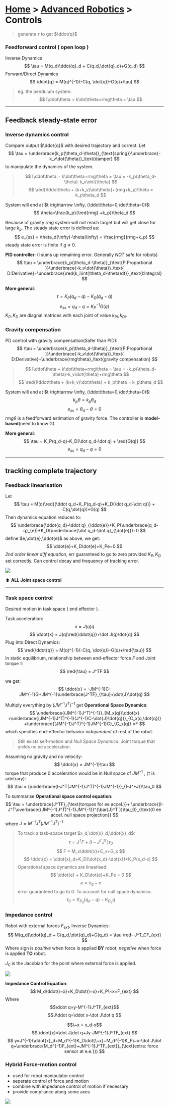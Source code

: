 <link type="text/css" rel="stylesheet" href="../md.css">

# [Home](../../index.md) > [Advanced Robotics](README.md) > Controls
> generate $\tau$ to get $\ddot{q}$
### Feedforward control ( open loop )
Inverse Dynamics
$$
\tau = M(q_d)\ddot{q}_d + C(q_d,\dot{q}_d)+G(q_d)
$$
Forward/Direct Dynamics
$$
\ddot{q}  = M(q)^{-1}(-C(q, \dot{q})-G(q)+\tau)
$$
> eg. the pendulum system:
> $$
I\ddot\theta + k\dot\theta+rmg\theta = \tau
$$


<hr/>

## Feedback steady-state error

### Inverse dynamics control
Compare output $\ddot{q}$ with desired trajectory and correct.
Let
$$
\tau = \underbrace{k_p(\theta_d-\theta)}_{\text{spring}}\underbrace{-k_v\dot{\theta}}_\text{damper}
$$
to manipulate the dynamics of the system.

> $$
I\ddot\theta + k\dot\theta+rmg\theta = \tau = -k_p(\theta_d-\theta)-k_v\dot{\theta}
> $$
> $$
\red{I\ddot\theta + (k+k_v)\dot\theta}+(rmg+k_p)\theta = k_p\theta_d
$$

System will end at $t \rightarrow \infty, (\ddot\theta=0,\dot\theta=0)$:
$$
\theta=\frac{k_p}{\red{rmg} +k_p}\theta_d
$$

Because of gravity $rmg$ system will not reach target but will get close for large $k_p$. The steady state error is defined as:
$$
e_{ss} = \theta_d(\infty)-\theta(\infty) = \frac{rmg}{rmg+k_p}
$$
steady state error is finite if $g\neq0$.

**PID controller**: (I sums up remaining error. Generally _NOT_ safe for robots)
$$
\tau = \underbrace{k_p(\theta_d-\theta)}_{\text{P:Proportional }}\underbrace{-k_v\dot{\theta}}_\text{ D:Derivative}+\underbrace{\red{k_i\int(\theta_d-\theta)dt}}_\text{I:Integral}
$$

**More general**:
$$
\tau = K_P(q_d-q)-K_D(\dot q_d-\dot q)
$$
$$
e_{ss} = q_d-q=K_P^{-1}G(q)
$$
$K_P,K_D$ are diagnal matrices with each joint of value $k_{Pi},k_{Di}$.

### Gravity compensation
PD control with gravity compensation(Safer than PID):
$$
\tau = \underbrace{k_p(\theta_d-\theta)}_{\text{P:Proportional }}\underbrace{-k_v\dot{\theta}}_\text{ D:Derivative}+\underbrace{rmg\theta}_\text{gravity compensation}
$$

> $$
I\ddot\theta + k\dot\theta+rmg\theta = \tau = -k_p(\theta_d-\theta)-k_v\dot{\theta}+rmg\theta
> $$
> $$
\red{I\ddot\theta + (k+k_v)\dot\theta} + k_p\theta = k_p\theta_d
$$

System will end at $t \rightarrow \infty, (\ddot\theta=0,\dot\theta=0)$:
$$
k_p\theta=k_p\theta_d
$$
$$
e_{ss} = \theta_d-\theta = 0
$$
$rmg\theta$ is a feedforward estimation of gravity force. The controller is **model-based**(need to know G).


**More general**:
$$
\tau = K_P(q_d-q)-K_D(\dot q_d-\dot q) + \red{G(q)}
$$
$$
e_{ss} = q_d-q=0
$$

<hr/>

## tracking complete trajectory
### Feedback linearisation
Let
$$
\tau = M(q)\red{(\ddot q_d+K_P(q_d-q)+K_D(\dot q_d-\dot q))} + C(q,\dot{q})+G(q)
$$
Then dynamics equation reduces to:
$$
\underbrace{\ddot{q_d}-\ddot q}_{\ddot{e}}+K_P(\underbrace{q_d-q}_{e})+K_D(\underbrace{\dot q_d-\dot q}_{\dot{e}})=0
$$
define $e,\dot{e},\ddot{e}$ as above, we get:
$$
\ddot{e}+K_D\dot{e}+K_Pe=0
$$
_2nd order linear diff equation_, err guaranteed to go to zero provided $K_P,K_D$ set correctly. Can control decay and frequency of tracking error.

![](images/ar_fb_linear.png)

⬆️ **ALL Joint space control**
<hr/>

### Task space control
Desired motion in task space ( end effector ).

Task acceleration:
$$
\dot{x} = J(q)\dot{q}
$$
$$
\ddot{x} = J(q)\red{\ddot{q}}+\dot J(q)\dot{q}
$$
Plug into Direct Dynamics:
$$
\red{\ddot{q}}  = M(q)^{-1}(-C(q, \dot{q})-G(q)+\red{\tau})
$$
In static equilibrium, relationship between end-effector force $F$ and Joint torque $\tau$:
$$
\red{\tau} = J^TF
$$

we get:
$$
\ddot{x} = -JM^{-1}C-JM^{-1}G+JM^{-1}\underbrace{J^TF}_{\tau}+\dot{J}\dot{q}
$$

Multiply everything by $(JM^{-1}J^T)^{-1}$ get **Operational Space Dynamics**:
$$
\underbrace{(JM^{-1}J^T)^{-1}}_{M_x(q)}\ddot{x}
+\underbrace{(JM^{-1}J^T)^{-1}(J^{-1}C-\dot{J}\dot{q})}_{C_x(q,\dot{q})}
+\underbrace{(JM^{-1}J^T)^{-1}JM^{-1}G}_{G_x(q)}
=F
$$
which specifies end-effector behavior _independent_ of rest of the robot.
> Still exists self-motion and _Null Space Dynamics_. Joint torque that yields no ee acceleration.

Assuming no gravity and no velocity:
$$
\ddot{x} = JM^{-1}\tau
$$
torque that produce 0 acceleration would be in Null space of $JM^{-1}$ , ($\tau$ is arbitrary):
$$
\tau = (\underbrace{I-J^T(JM^{-1}J^T)^{-1}JM^{-1}}_{I-J^+J})\tau_0
$$

To summarise
**Operational space control equation**:
$$
\tau = \underbrace{J^TF}_{\text{torques for ee accel.}}+ \underbrace{(I-J^T\overbrace{(JM^{-1}J^T)^{-1}JM^{-1}}^{\bar{J}^T })\tau_0}_{\text{0 ee accel. null space projection}}
$$
where $\bar{J} = M^{-1}J^T(JM^{-1}J^T)^{-1}$

> To track a task-space target $x_d,\dot{x}_d,\ddot{x}_d$:
> $$
\tau = J^TF+(I-J^T\bar{J}^T)\tau_0
> $$
> $$
F = M_x\ddot{x}+C_x+G_x
> $$
> $$
\ddot{x} = \ddot{x}_d+K_D(\dot{x_d}-\dot{x})+K_P(x_d-x)
> $$
> Operational space dynamics are linearised:
> $$
\ddot{e} + K_D\dot{e}+K_Pe = 0
> $$
> $$
e=x_d-x
> $$
> error guaranteed to go to 0.
> To account for null space dynamics:
> $$
\tau_0 = K_{P_d}(q_d-q)-K_{D_q}\dot{q}
> $$

### Impedance control
Robot with external forces $F_{ext}$,
Inverse Dynamics:
$$
M(q_d)\ddot{q}_d + C(q_d,\dot{q}_d)+G(q_d) = \tau \red- J^T_CF_{ext}
$$
Where
sign is _positive_ when force is applied **BY** robot, _negetive_ when force is applied **TO** robot.

$J_C$ is the Jacobian for the point where external force is applied.

![](images/ar_control_fext.png)

**Impedance Control Equation**:
$$
M_d\ddot{\~x}+K_D\dot{\~x}+K_P\~x=F_{ext}
$$
Where
$$\ddot q=y-M^{-1}J^TF_{ext}$$
$$J\ddot q=\ddot x-\dot J\dot q
$$

$$\~x = x_d-x$$
$$
\ddot{x}=\dot J\dot q+Jy-JM^{-1}J^TF_{ext}
$$
$$
y=J^{-1}(\ddot{x}_d+M_d^{-1}K_D\dot{\~x}+M_d^{-1}K_P\~x-\dot J\dot q+\underbrace{M_d^{-1}F_{ext}+JM^{-1}J^TF_{ext}}_{\text{extra: force sensor at e.e.}})
$$

### Hybrid Force-motion control
- used for robot manipulator control
- seperate control of force and motion
- combine with impedance control of motion if necessary
- provide compliance along some axes

![](images/ar_control_hybrid.png)
